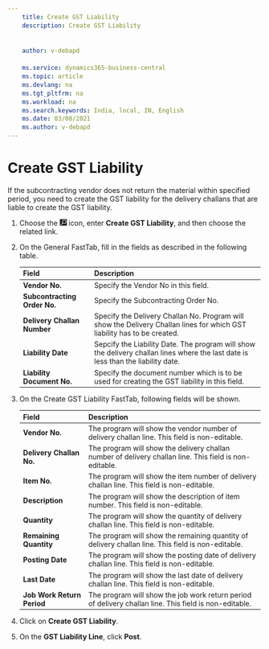 ```yaml
---
    title: Create GST Liability
    description: Create GST Liability

    
    author: v-debapd

    ms.service: dynamics365-business-central
    ms.topic: article
    ms.devlang: na
    ms.tgt_pltfrm: na
    ms.workload: na
    ms.search.keywords: India, local, IN, English
    ms.date: 03/08/2021
    ms.author: v-debapd
---
```


# Create GST Liability


If the subcontracting vendor does not return the material within specified period, you need to create the GST liability for the delivery challans that are liable to create the GST liability.

1. Choose the ![Search for Page or Report](image/search_small.png "Search for Page or Report icon") icon, enter **Create GST Liability**, and then choose the related link. 
2. On the General FastTab, fill in the fields as described in the following table.
  
    |Field|Description| 
    |---------------------------------|---------------------------------------|  
    |**Vendor No.**|Specify the Vendor No in this field.|
    |**Subcontracting Order No.**|Specify the Subcontracting Order No.|
    |**Delivery Challan Number**|Specify the Delivery Challan No. Program will show the Delivery Challan lines for which GST liability has to be created.|
    |**Liability Date**|Sepcify the Liability Date. The program will show the delivery challan lines where the last date is less than the liability date.|
    |**Liability Document No.**|Specify the document number which is to be used for creating the GST liability in this field.|

3. On the Create GST Liability FastTab, following fields will be shown.

    |Field|Description| 
    |---------------------------------|---------------------------------------|  
    |**Vendor No.**|The program will show the vendor number of delivery challan line. This field is non-editable.|
    |**Delivery Challan No.**|The program will show the delivery challan number of delivery challan line. This field is non-editable.|
    |**Item No.**|The program will show the item number of delivery challan line. This field is non-editable.|
    |**Description**|The program will show the description of item number. This field is non-editable.|
    |**Quantity**|The program will show the quantity of delivery challan line. This field is non-editable.|
    |**Remaining Quantity**|The program will show the remaining quantity of delivery challan line. This field is non-editable.|
    |**Posting Date**|The program will show the posting date of delivery challan line. This field is non-editable.|
    |**Last Date**|The program will show the last date of delivery challan line. This field is non-editable.|
    |**Job Work Return Period**|The program will show the job work return period of delivery challan line. This field is non-editable.|

4.	Click on **Create GST Liability**.
5.	On the **GST Liability Line**, click **Post**.
